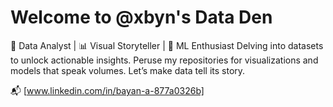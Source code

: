 # Welcome to @xbyn's Data Den

🧮 Data Analyst | 📊 Visual Storyteller | 🤖 ML Enthusiast
Delving into datasets to unlock actionable insights. Peruse my repositories for visualizations and models that speak volumes. 
Let’s make data tell its story.

📬 [www.linkedin.com/in/bayan-a-877a0326b] 
